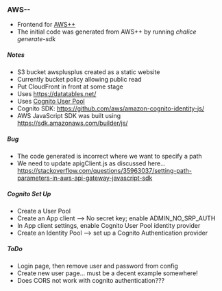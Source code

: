 ### AWS--

* Frontend for [AWS++](https://github.com/philenz/awsplusplus.git)
* The initial code was generated from AWS++ by running _chalice generate-sdk_

##### Notes

* S3 bucket awsplusplus created as a static website
* Currently bucket policy allowing public read
* Put CloudFront in front at some stage
* Uses https://datatables.net/
* Uses [Cognito User Pool](http://docs.aws.amazon.com/cognito/latest/developerguide/getting-started-with-cognito-user-pools.html)
* Cognito SDK: https://github.com/aws/amazon-cognito-identity-js/
* AWS JavaScript SDK was built using https://sdk.amazonaws.com/builder/js/

##### Bug

* The code generated is incorrect where we want to specify a path
* We need to update apigClient.js as discussed here... https://stackoverflow.com/questions/35963037/setting-path-parameters-in-aws-api-gateway-javascript-sdk

##### Cognito Set Up

* Create a User Pool
* Create an App client --> No secret key; enable ADMIN_NO_SRP_AUTH
* In App client settings, enable Cognito User Pool identity provider
* Create an Identity Pool --> set up a Cognito Authentication provider

##### ToDo

* Login page, then remove user and password from config
* Create new user page... must be a decent example somewhere!
* Does CORS not work with cognito authentication??? 

